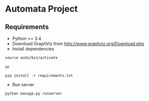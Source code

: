 # Automata Project

## Requirements

- Python >= 3.4
- Download GraphViz from http://www.graphviz.org/Download.php
- Install dependencies
```
source auto/bin/activate
```
or
```
pip install -r requirements.txt
```
- Run server
```
python manage.py runserver
```
